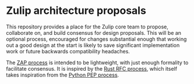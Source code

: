 # Zulip architecture proposals

This repository provides a place for the Zulip core team to propose, collaborate
on, and build consensus for design proposals. This will be an optional process,
encouraged for changes substantial enough that working out a good design at the
start is likely to save significant implementation work or future backwards
compatibility headaches.

The [ZAP process](./zaps/0001-zap-process.md) is intended to be
lightweight, with just enough formality to facilitate consensus. It is
inspired by the [Rust RFC process](https://github.com/rust-lang/rfcs),
which itself takes inspiration from the [Python PEP
process](https://peps.python.org/).
